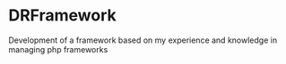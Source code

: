 # DRFramework
Development of a framework based on my experience and knowledge in managing php frameworks
